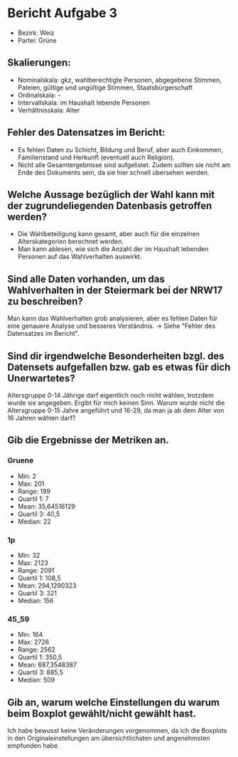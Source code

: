 # Bericht Aufgabe 3

* Bezirk: Weiz
* Partei: Grüne


## Skalierungen:
* Nominalskala: gkz, wahlberechtigte Personen, abgegebene Stimmen, Pateien, gültige und ungültige Stimmen, Staatsbürgerschaft
* Ordinalskala: - 
* Intervallskala: im Haushalt lebende Personen
* Verhältnisskala: Alter


## Fehler des Datensatzes im Bericht:
* Es fehlen Daten zu Schicht, Bildung und Beruf, aber auch Einkommen, Familienstand und Herkunft (eventuell auch Religion).
* Nicht alle Gesamtergebnisse sind aufgelistet. Zudem sollten sie nicht am Ende des Dokuments sein, da sie hier schnell übersehen werden.


## Welche Aussage bezüglich der Wahl kann mit der zugrundeliegenden Datenbasis getroffen werden?
* Die Wahlbeteiligung kann gesamt, aber auch für die einzelnen Alterskategorien berechnet werden.
* Man kann ablesen, wie sich die Anzahl der im Haushalt lebenden Personen auf das Wahlverhalten auswirkt.


## Sind alle Daten vorhanden, um das Wahlverhalten in der Steiermark bei der NRW17 zu beschreiben?
Man kann das Wahlverhalten grob analysieren, aber es fehlen Daten für eine genauere Analyse und besseres Verständnis. 
-> Siehe "Fehler des Datensatzes im Bericht". 


## Sind dir irgendwelche Besonderheiten bzgl. des Datensets aufgefallen bzw. gab es etwas für dich Unerwartetes?
Altersgruppe 0-14 Jährige darf eigentlich noch nicht wählen, trotzdem wurde sie angegeben. Ergibt für mich keinen Sinn.
Warum wurde nicht die Altersgruppe 0-15 Jahre angeführt und 16-29, da man ja ab dem Alter von 16 Jahren wählen darf?


## Gib die Ergebnisse der Metriken an.

### Gruene
* Min: 2
* Max: 201
* Range: 199
* Quartil 1: 7
* Mean: 35,64516129
* Quartil 3: 40,5
* Median: 22

### 1p
* Min: 32
* Max: 2123
* Range: 2091
* Quartil 1: 108,5
* Mean: 294,1290323
* Quartil 3: 321
* Median: 156

### 45_59
* Min: 164
* Max: 2726
* Range: 2562
* Quartil 1: 350,5
* Mean: 687,3548387
* Quartil 3: 885,5
* Median: 509


## Gib an, warum welche Einstellungen du warum beim Boxplot gewählt/nicht gewählt hast.
Ich habe bewusst keine Veränderungen vorgenommen, da ich die Boxplots in den Originaleinstellungen am übersichtlichsten und angenehmsten empfunden habe. 
